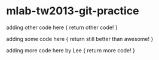 mlab-tw2013-git-practice
========================

adding other code here
{
	return other code!
}

adding some code here
{
	return still better than awesome!
}

adding more code here by Lee
{
	return more code!
}


